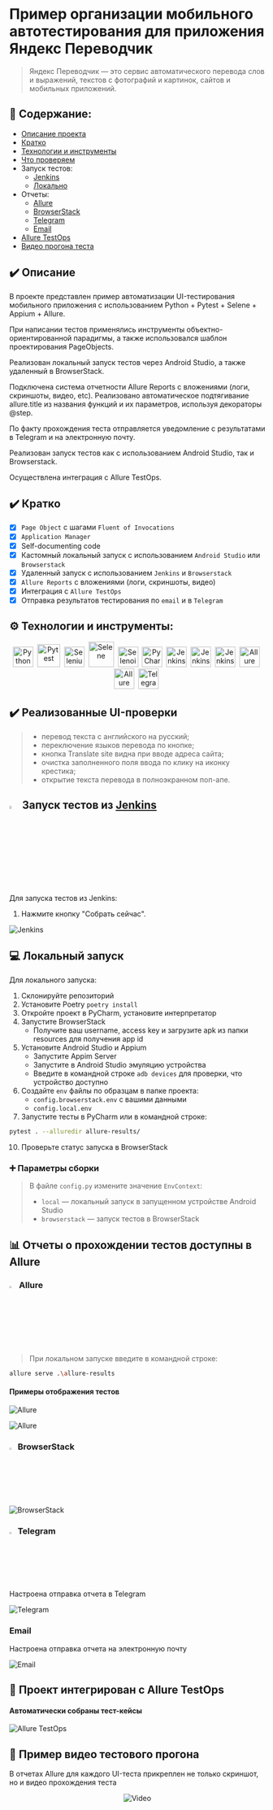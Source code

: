 
# Пример организации мобильного автотестирования для приложения Яндекс Переводчик
> Яндекс Переводчик — это сервис автоматического перевода слов и выражений, текстов с фотографий и картинок, 
> сайтов и мобильных приложений.

## :open_book: Содержание:
- [Описание проекта](#heavy_check_mark-описание)
- [Кратко](#heavy_check_mark-кратко)
- [Технологии и инструменты](#gear-технологии-и-инструменты)
- [Что проверяем](#heavy_check_mark-реализованные-ui-проверки)
- Запуск тестов:
  - [Jenkins](#-запуск-тестов-из-jenkins)
  - [Локально](#computer-локальный-запуск)
- Отчеты:
  - [Allure](#bar_chart-отчеты-о-прохождении-тестов-доступны-в-allure)
  - [BrowserStack](#)
  - [Telegram](#-telegram)
  - [Email](#email-email)
- [Allure TestOps](#briefcase-проект-интегрирован-с-allure-testops)
- [Видео прогона теста](#movie_camera-пример-видео-тестового-прогона)


## :heavy_check_mark: Описание
В проекте представлен пример автоматизации UI-тестирования мобильного приложения с использованием Python + Pytest + Selene + Appium + Allure.
<p>При написании тестов применялись инструменты объектно-ориентированной парадигмы, а также использовался шаблон 
проектирования PageObjects.
<p>Реализован локальный запуск тестов через Android Studio, а также удаленный в BrowserStack.</p>
<p>Подключена система отчетности Allure Reports с вложениями (логи, скриншоты, видео, etc). Реализовано автоматическое
подтягивание allure.title из названия функций и их параметров, используя декораторы @step.

<p>По факту прохождения теста отправляется уведомление с результатами в Telegram и на электронную почту.
<p>Реализован запуск тестов как с использованием Android Studio, так и Browserstack.
<p>Осуществлена интеграция с Allure TestOps.

## :heavy_check_mark: Кратко
- [x] `Page Object` с шагами `Fluent of Invocations`
- [x] `Application Manager`
- [x] Self-documenting code
- [x] Кастомный локальный запуск с использованием `Android Studio` или `Browserstack`
- [x] Удаленный запуск с использованием `Jenkins` и `Browserstack`
- [x] `Allure Reports` с вложениями (логи, скриншоты, видео)
- [x] Интеграция с `Allure TestOps`
- [x] Отправка результатов тестирования по `email` и в `Telegram`

## :gear: Технологии и инструменты:

<div align="center">
  <img src="https://github.com/Yunaika/yunaika/blob/main/img/logos/python.webp" title="Python" alt="Python" width="40" height="40"/>&nbsp;
  <img src="https://github.com/Yunaika/yunaika/blob/main/img/logos/pytest.png" title="Pytest" alt="Pytest" width="45" height="45"/>&nbsp; 
  <img src="https://github.com/Yunaika/yunaika/blob/main/img/logos/selenium-original.svg" title="Selenium" alt="Selenium" width="40" height="40"/>&nbsp;  
  <img src="https://github.com/Yunaika/yunaika/blob/main/img/logos/selene.png" title="Selene" alt="Selene" width="50" height="50"/>&nbsp;
  <img src="https://github.com/Yunaika/yunaika/blob/main/img/logos/appium.png" title="Appium" alt="Selenoid" width="40" height="40"/>&nbsp;  
  <img src="https://github.com/Yunaika/yunaika/blob/main/img/logos/pycharm.png" title="PyCharm" alt="PyCharm" width="40" height="40"/>&nbsp;    
  <img src="https://github.com/Yunaika/yunaika/blob/main/img/logos/jenkins.png" title="Jenkins" alt="Jenkins" width="40" height="40"/>&nbsp;
  <img src="https://github.com/Yunaika/yunaika/blob/main/img/logos/android-studio.png" title="AndroidStudio" alt="Jenkins" width="40" height="40"/>&nbsp;
  <img src="https://github.com/Yunaika/yunaika/blob/main/img/logos/browserstack.png" title="BrowserStack" alt="Jenkins" width="40" height="40"/>&nbsp;
  <img src="https://github.com/Yunaika/yunaika/blob/main/img/logos/Allure.svg" title="Allure Report" alt="Allure Report" width="40" height="40"/>&nbsp;
  <img src="https://fs.getcourse.ru/fileservice/file/download/a/159627/sc/333/h/32108dd5b6c9c9c3cf4220fe6b2cc7fc.svg" title="Allure TestOps" alt="Allure TestOps" width="40" height="40"/>&nbsp;
  <img src="https://github.com/Yunaika/yunaika/blob/main/img/logos/telegram.png" title="Telegram" alt="Telegram" width="40" height="40"/>&nbsp;
</div>

## :heavy_check_mark: Реализованные UI-проверки

> - перевод текста с английского на русский;
> - переключение языков перевода по кнопке;
> - кнопка Translate site видна при вводе адреса сайта;
> - очистка заполненного поля ввода по клику на иконку крестика;
> - открытие текста перевода в полноэкранном поп-апе.

## <img width="4%" title="Jenkins" src="https://github.com/Yunaika/yunaika/blob/main/img/logos/jenkins.png"> Запуск тестов из [Jenkins](https://jenkins.autotests.cloud/job/juliamur_python_autotests_yatranslate_diplom/)

Для запуска тестов из Jenkins:
1. Нажмите кнопку "Собрать сейчас".
<p><img src="media/screenshots/jenkins1.jpg" alt="Jenkins"/></p>

## :computer: Локальный запуск 

Для локального запуска:
1. Склонируйте репозиторий
2. Установите Poetry `poetry install`
3. Откройте проект в PyCharm, установите интерпретатор
4. Запустите BrowserStack
   - Получите ваш username, access key и загрузите apk из папки resources для получения app id
6. Установите Android Studio и Appium
   - Запустите Appim Server
   - Запустите в Android Studio эмуляцию устройства
   - Введите в командной строке `adb devices` для проверки, что устройство доступно
7. Создайте `env` файлы по образцам в папке проекта:
    - `config.browserstack.env` с вашими данными
    - `config.local.env`
9. Запустите тесты в PyCharm или в командной строке: 
```bash
pytest . --alluredir allure-results/
```
10. Проверьте статус запуска в BrowserStack

### :heavy_plus_sign: Параметры сборки

> В файле `config.py` измените значение `EnvContext`:
> - `local` — локальный запуск в запущенном устройстве Android Studio
> - `browserstack` — запуск тестов в BrowserStack

## :bar_chart: Отчеты о прохождении тестов доступны в Allure

### <img width="3%" title="Allure" src="https://github.com/Yunaika/yunaika/blob/main/img/logos/Allure.svg"> Allure

> При локальном запуске введите в командной строке:
```bash
allure serve .\allure-results
```

#### Примеры отображения тестов

<p><img src="media/screenshots/allure_reports_1.jpg" alt="Allure"/></p>

<p><img src="media/screenshots/allure_reports_2.jpg" alt="Allure"/></p>

### <img width="2.5%" title="BrowserStack" src="https://github.com/Yunaika/yunaika/blob/main/img/logos/browserstack.png"> BrowserStack

<img src="media/screenshots/browserstack.jpg" alt="BrowserStack"/>

### <img width="2.5%" title="Telegram" src="https://github.com/Yunaika/yunaika/blob/main/img/logos/telegram.png"> Telegram

Настроена отправка отчета в Telegram

<img src="media/screenshots/telegram.jpg" alt="Telegram"/>

### Email

Настроена отправка отчета на электронную почту

<img src="media/screenshots/email.jpg" alt="Email"/>

## :briefcase: Проект интегрирован с Allure TestOps 

#### Автоматически собраны тест-кейсы

<img src="media/screenshots/allure_testops1.jpg" alt="Allure TestOps"/>

## :movie_camera: Пример видео тестового прогона

В отчетах Allure для каждого UI-теста прикреплен не только скриншот, но и видео прохождения теста

<p align="center">
  <img title="Video" src="media/screencasts/test_open_fullscreen_translated_text.gif">
</p>

